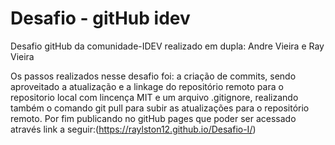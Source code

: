 # Desafio - gitHub idev

Desafio gitHub da comunidade-IDEV realizado em dupla: Andre Vieira e Ray Vieira

Os passos realizados nesse desafio foi: a criação de commits, sendo aproveitado a 
atualização e a linkage do repositório remoto para o repositorio local com lincença
MIT e um arquivo .gitignore, realizando também o comando git pull para subir as atualizações
para o repositório remoto. Por fim publicando no gitHub pages que poder ser acessado através
link a seguir:(https://raylston12.github.io/Desafio-I/)
